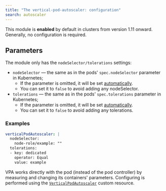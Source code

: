 ```yaml
---
title: "The vertical-pod-autoscaler: configuration"
search: autoscaler
---
```


This module is **enabled** by default in clusters from version 1.11 onward. Generally, no configuration is required.

## Parameters

The module only has the `nodeSelector/tolerations` settings:
* `nodeSelector` — the same as in the pods' `spec.nodeSelector` parameter in Kubernetes;
    * If the parameter is omitted, it will be set [automatically](../../#advanced-scheduling).
    * You can set it to `false` to avoid adding any nodeSelector.
* `tolerations` — the same as in the pods' `spec.tolerations` parameter in Kubernetes;
    * If the parameter is omitted, it will be set [automatically](../../#advanced-scheduling).
    * You can set it to `false` to avoid adding any tolerations.

### Examples
```yaml
verticalPodAutoscaler: |
  nodeSelector:
    node-role/example: ""
  tolerations:
  - key: dedicated
    operator: Equal
    value: example
```

VPA works directly with the pod (instead of the pod controller) by measuring and changing its containers' parameters. Configuring is performed using the [`VerticalPodAutoscaler`](cr.html#verticalpodautoscaler) custom resource.
